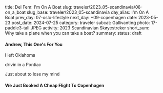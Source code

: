 title: Del Fem: I'm On A Boat
slug: traveler/2023_05-scandinavia/08-on_a_boat
slug_base: traveler/2023_05-scandinavia
day_alias: I'm On A Boat
prev_day: 07-oslo-lifestyle
next_day: *09-copenhagen
date: 2023-05-23
post_date: 2024-07-25
category: traveler
subcat: Gallivanting
photo: 17-paddle3-tall.JPEG
activity: 2023 Scandinavian Sk&oslash;yestreker
short_sum: Why take a plane when you can take a boat?
summary: 
status: draft

<h4 class="article-subheader">Andrew, This One's For You</h4>
<div class="block-quote">
I left Oklahoma

drivin in a Pontiac

Just about to lose my mind
</div>


<h4 class="article-subheader">We Just Booked A Cheap Flight To Copenhagen</h4>
